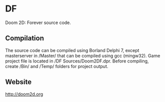 DF
==
Doom 2D: Forever source code.

Compilation
-----------
The source code can be compiled using Borland Delphi 7, except masterserver in /Master/ that can be compiled using gcc (mingw32).
Game project file is located in /DF Sources/Doom2DF.dpr.
Before compiling, create /Bin/ and /Temp/ folders for project output.

Website
-------
http://doom2d.org
